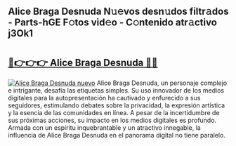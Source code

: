 ## Alice Braga Desnuda N𝚞𝚎vos desn𝚞dos filtr𝚊dos - Parts-hGE F𝚘tos vid𝚎o - C𝚘ntenido atr𝚊ctivo j3Ok1

# <h2><a href="http://mb2321.tromn.icu/?c=Alice+Braga+Desnuda">🔗👉👉👉 Alice Braga Desnuda 🔗🔗</a></h2>

[![Alice Braga Desnuda nuevo](https://i.imgur.com/pEAQMta.gif)](http://mb2321.tromn.icu/?c=Alice+Braga+Desnuda)
Alice Braga Desnuda, un personaje complejo e intrigante, desafía las etiquetas simples. Su uso innovador de los medios digitales para la autopresentación ha cautivado y enfurecido a sus seguidores, estimulando debates sobre la privacidad, la expresión artística y la esencia de las comunidades en línea. A pesar de la incertidumbre de sus próximas acciones, su impacto en los medios digitales es profundo. Armada con un espíritu inquebrantable y un atractivo innegable, la influencia de Alice Braga Desnuda en el panorama digital no tiene paralelo.
